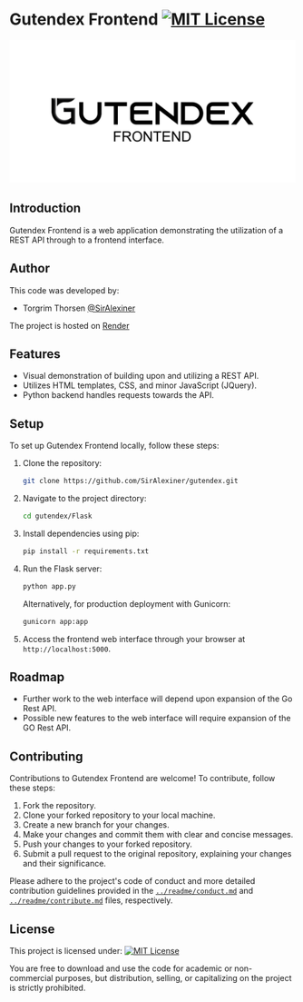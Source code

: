 # Gutendex Frontend [![MIT License](https://img.shields.io/badge/License-MIT-green.svg)](https://opensource.org/license/mit/)

![Text: Gutendex Frontend](../readme/flask.jpg)

## Introduction
Gutendex Frontend is a web application demonstrating the utilization of a REST API through to a frontend interface.

## Author
This code was developed by:
- Torgrim Thorsen [@SirAlexiner](https://github.com/SirAlexiner)

The project is hosted on [Render](https://gutendex.onrender.com/)


## Features
- Visual demonstration of building upon and utilizing a REST API.
- Utilizes HTML templates, CSS, and minor JavaScript (JQuery).
- Python backend handles requests towards the API.

## Setup
To set up Gutendex Frontend locally, follow these steps:

1. Clone the repository:
   ```bash
   git clone https://github.com/SirAlexiner/gutendex.git
   ```

2. Navigate to the project directory:
   ```bash
   cd gutendex/Flask
   ```

3. Install dependencies using pip:
   ```bash
   pip install -r requirements.txt
   ```

4. Run the Flask server:
   ```bash
   python app.py
   ```

   Alternatively, for production deployment with Gunicorn:
   ```bash
   gunicorn app:app
   ```

5. Access the frontend web interface through your browser at `http://localhost:5000`.

## Roadmap
- Further work to the web interface will depend upon expansion of the Go Rest API.
- Possible new features to the web interface will require expansion of the GO Rest API.

## Contributing
Contributions to Gutendex Frontend are welcome! To contribute, follow these steps:

1. Fork the repository.
2. Clone your forked repository to your local machine.
3. Create a new branch for your changes.
4. Make your changes and commit them with clear and concise messages.
5. Push your changes to your forked repository.
6. Submit a pull request to the original repository, explaining your changes and their significance.

Please adhere to the project's code of conduct and more detailed contribution guidelines provided in the [`../readme/conduct.md`](../readme/conduct.md) and [`../readme/contribute.md`](../readme/contribute.md) files, respectively.

## License
This project is licensed under:
[![MIT License](https://img.shields.io/badge/License-MIT-green.svg)](https://opensource.org/license/mit/)

You are free to download and use the code for academic or non-commercial purposes, but distribution, selling, or capitalizing on the project is strictly prohibited.
